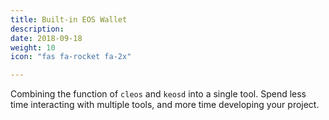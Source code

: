 ```yaml
---
title: Built-in EOS Wallet
description:
date: 2018-09-18
weight: 10
icon: "fas fa-rocket fa-2x"

---
```


Combining the function of `cleos` and `keosd` into a single tool. Spend less time interacting with multiple tools, and more time developing your project.
